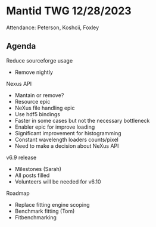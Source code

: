 # Mantid TWG 12/28/2023
Attendance:
Peterson, Koshcii, Foxley

## Agenda
Reduce sourceforge usage
- Remove nightly
  
Nexus API
- Mantain or remove?
- Resource epic
- NeXus file handling epic
- Use hdf5 bindings
- Faster in some cases but not the necessary bottleneck
- Enabler epic for improve loading
- Significant improvement for histogramming
- Constant wavelength loaders counts/pixel
- Need to make a decision about NeXus API
  
v6.9 release
- Milestones (Sarah)
- All posts filled
- Volunteers will be needed for v6.10

Roadmap
- Replace fitting engine scoping
- Benchmark fitting (Tom)
- Fitbenchmarking
